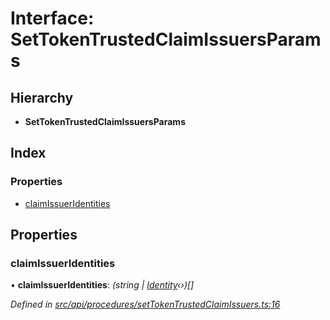 # Interface: SetTokenTrustedClaimIssuersParams

## Hierarchy

* **SetTokenTrustedClaimIssuersParams**

## Index

### Properties

* [claimIssuerIdentities](api_procedures.settokentrustedclaimissuersparams.md#claimissueridentities)

## Properties

###  claimIssuerIdentities

• **claimIssuerIdentities**: *(string | [Identity](../classes/api_entities_identity.identity.md)‹›)[]*

*Defined in [src/api/procedures/setTokenTrustedClaimIssuers.ts:16](https://github.com/PolymathNetwork/polymesh-sdk/blob/d7c2770/src/api/procedures/setTokenTrustedClaimIssuers.ts#L16)*
